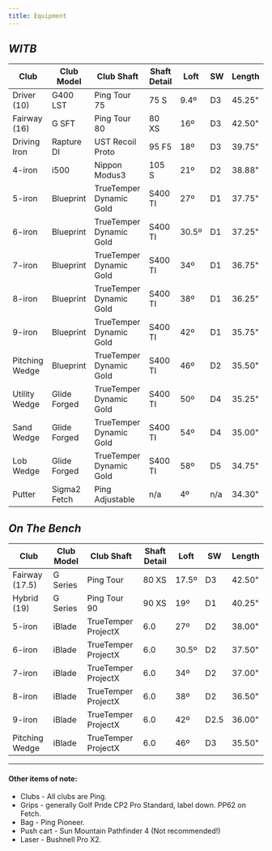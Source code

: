 ```yaml
---
title: Equipment
---
```


## _WITB_

| Club           | Club Model   | Club Shaft               | Shaft Detail | Loft  | SW  | Length |
| -------------- | ------------ | ------------------------ | ------------ | ----- | --- | ------ |
| Driver (10)    | G400 LST     | Ping Tour 75             | 75 S         | 9.4º  | D3  | 45.25" |
| Fairway (16)   | G SFT        | Ping Tour 80             | 80 XS        | 16º   | D3  | 42.50" |
| Driving Iron   | Rapture DI   | UST Recoil Proto         | 95 F5        | 18º   | D3  | 39.75" |
| 4-iron         | i500         | Nippon Modus3            | 105 S        | 21º   | D2  | 38.88" |
| 5-iron         | Blueprint    | TrueTemper Dynamic Gold  | S400 TI      | 27º   | D1  | 37.75" |
| 6-iron         | Blueprint    | TrueTemper Dynamic Gold  | S400 TI      | 30.5º | D1  | 37.25" |
| 7-iron         | Blueprint    | TrueTemper Dynamic Gold  | S400 TI      | 34º   | D1  | 36.75" |
| 8-iron         | Blueprint    | TrueTemper Dynamic Gold  | S400 TI      | 38º   | D1  | 36.25" |
| 9-iron         | Blueprint    | TrueTemper Dynamic Gold  | S400 TI      | 42º   | D1  | 35.75" |
| Pitching Wedge | Blueprint    | TrueTemper Dynamic Gold  | S400 TI      | 46º   | D2  | 35.50" |
| Utility Wedge  | Glide Forged | TrueTemper Dynamic Gold  | S400 TI      | 50º   | D4  | 35.25" |
| Sand Wedge     | Glide Forged | TrueTemper Dynamic Gold  | S400 TI      | 54º   | D4  | 35.00" |
| Lob Wedge      | Glide Forged | TrueTemper Dynamic Gold  | S400 TI      | 58º   | D5  | 34.75" |
| Putter         | Sigma2 Fetch | Ping Adjustable          | n/a          | 4º    | n/a | 34.30" |


## _On The Bench_

| Club           | Club Model   | Club Shaft               | Shaft Detail | Loft | SW  | Length |
| -------------- | ------------ | ------------------------ | ------------ | ---- | --- | ------ |
| Fairway (17.5) | G Series     | Ping Tour                | 80 XS        | 17.5º| D3  | 42.50" |
| Hybrid (19)    | G Series     | Ping Tour 90             | 90 XS        | 19º  | D1  | 40.25" |
| 5-iron         | iBlade       | TrueTemper ProjectX      | 6.0          | 27º  | D2  | 38.00" |
| 6-iron         | iBlade       | TrueTemper ProjectX      | 6.0          | 30.5º| D2  | 37.50" |
| 7-iron         | iBlade       | TrueTemper ProjectX      | 6.0          | 34º  | D2  | 37.00" |
| 8-iron         | iBlade       | TrueTemper ProjectX      | 6.0          | 38º  | D2  | 36.50" |
| 9-iron         | iBlade       | TrueTemper ProjectX      | 6.0          | 42º  | D2.5| 36.00" |
| Pitching Wedge | iBlade       | TrueTemper ProjectX      | 6.0          | 46º  | D3  | 35.50" |

---

#### Other items of note:

* Clubs - All clubs are Ping.
* Grips - generally Golf Pride CP2 Pro Standard, label down. PP62 on Fetch.
* Bag - Ping Pioneer.
* Push cart - Sun Mountain Pathfinder 4 (Not recommended!)
* Laser - Bushnell Pro X2.
